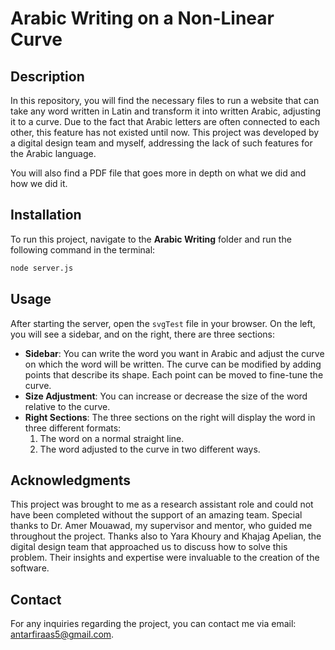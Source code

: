 # Arabic Writing on a Non-Linear Curve

## Description
In this repository, you will find the necessary files to run a website that can take any word written in Latin and transform it into written Arabic, adjusting it to a curve. Due to the fact that Arabic letters are often connected to each other, this feature has not existed until now. This project was developed by a digital design team and myself, addressing the lack of such features for the Arabic language.

You will also find a PDF file that goes more in depth on what we did and how we did it.

## Installation
To run this project, navigate to the **Arabic Writing** folder and run the following command in the terminal:

```bash
node server.js
```

## Usage
After starting the server, open the `svgTest` file in your browser. On the left, you will see a sidebar, and on the right, there are three sections:

- **Sidebar**: You can write the word you want in Arabic and adjust the curve on which the word will be written. The curve can be modified by adding points that describe its shape. Each point can be moved to fine-tune the curve.
- **Size Adjustment**: You can increase or decrease the size of the word relative to the curve.
- **Right Sections**: The three sections on the right will display the word in three different formats:
  1. The word on a normal straight line.
  2. The word adjusted to the curve in two different ways.

## Acknowledgments
This project was brought to me as a research assistant role and could not have been completed without the support of an amazing team. Special thanks to Dr. Amer Mouawad, my supervisor and mentor, who guided me throughout the project. Thanks also to Yara Khoury and Khajag Apelian, the digital design team that approached us to discuss how to solve this problem. Their insights and expertise were invaluable to the creation of the software.

## Contact
For any inquiries regarding the project, you can contact me via email: [antarfiraas5@gmail.com](mailto:antarfiraas5@gmail.com).
